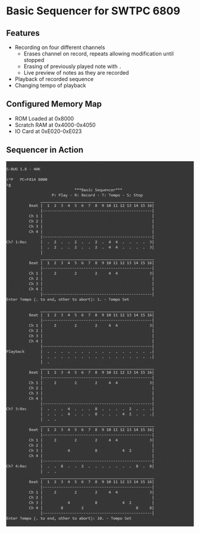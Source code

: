 # Basic Sequencer for SWTPC 6809

## Features
* Recording on four different channels
    * Erases channel on record, repeats allowing modification until stopped
    * Erasing of previously played note with `.`
    * Live preview of notes as they are recorded
* Playback of recorded sequence
* Changing tempo of playback

## Configured Memory Map
* ROM Loaded at 0x8000
* Scratch RAM at 0x4000-0x4050
* IO Card at 0xE020-0xE023

## Sequencer in Action
![Sequencer Screenshot](screenshot.png)
